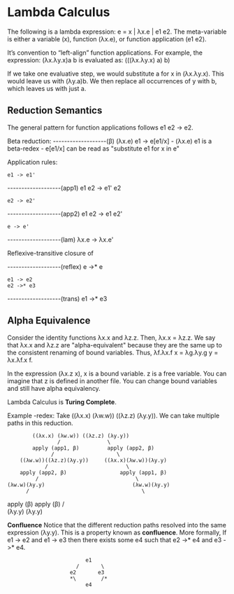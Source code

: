 # Lambda Calculus
The following is a lambda expression: e = x | λx.e | e1 e2.
The meta-variable  is either a variable (x), function (λx.e), or function application (e1 e2).

It’s convention to “left-align” function applications. 
For example, the expression:
(λx.λy.x)a b
is evaluated as:
(((λx.λy.x) a) b)


If we take one evaluative step, we would substitute a for x in (λx.λy.x).
This would leave us with (λy.a)b. We then replace all occurrences of y with b, which leaves us with just a.  

## Reduction Semantics
The general pattern for function applications follows e1 e2 -> e2.

Beta reduction:
-------------------(β)
 (λx.e) e1 -> e[e1/x]
    - (λx.e) e1 is a beta-redex
    - e[e1/x] can be  read as "substitute e1 for x in e"

Application rules:

    e1 -> e1'
-------------------(app1)
    e1 e2 -> e1' e2

    e2 -> e2'
-------------------(app2)
    e1 e2 -> e1 e2'

    e -> e'
-------------------(lam)
    λx.e -> λx.e'


Reflexive-transitive closure of

-------------------(reflex)
    e ->* e

    e1 -> e2
    e2 ->* e3
-------------------(trans)
    e1 ->* e3


## Alpha Equivalence
Consider the identity functions λx.x and λz.z.
Then, λx.x = λz.z. We say that λx.x and λz.z are "alpha-equivalent" because they are the same up to the consistent renaming of bound variables.
Thus, λf.λx.f x = λg.λy.g y = λx.λf.x f.

In the expression (λx.z x), x is a bound variable. z is a free variable. You can imagine that z is defined in another file. You can change bound variables and still have alpha equivalency.

Lambda Calculus is **Turing Complete**.

Example -redex:
Take ((λx.x) (λw.w)) ((λz.z) (λy.y)).
We can take multiple paths in this reduction. 

            ((λx.x) (λw.w)) ((λz.z) (λy.y))
                    /				\
            apply (app1, β)			apply (app2, β)
                  /					   \
		((λw.w))((λz.z)(λy.y))     ((λx.x)(λw.w))(λy.y)
		    	/					      \
        apply (app2, β)					apply (app1, β)
	         /					             \
    (λw.w)(λy.y)				 	        (λw.w)(λy.y)
          /							           \
apply (β)						             apply (β)
      /							                  \
	(λy.y)                                      (λy.y)				

**Confluence**
Notice that the different reduction paths resolved into the same expression (λy.y). This is a property known as **confluence**. More formally,
If e1 -> e2 and e1 -> e3 then there exists some e4 such that e2 ->* e4 and e3 ->* e4.
					
                             e1
				          /       \
                        e2       e3
				        *\        /*
						     e4